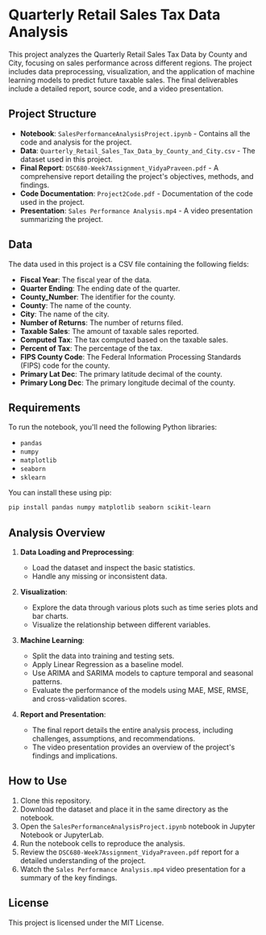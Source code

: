 
# Quarterly Retail Sales Tax Data Analysis

This project analyzes the Quarterly Retail Sales Tax Data by County and City, focusing on sales performance across different regions. The project includes data preprocessing, visualization, and the application of machine learning models to predict future taxable sales. The final deliverables include a detailed report, source code, and a video presentation.

## Project Structure

- **Notebook**: `SalesPerformanceAnalysisProject.ipynb` - Contains all the code and analysis for the project.
- **Data**: `Quarterly_Retail_Sales_Tax_Data_by_County_and_City.csv` - The dataset used in this project.
- **Final Report**: `DSC680-Week7Assignment_VidyaPraveen.pdf` - A comprehensive report detailing the project's objectives, methods, and findings.
- **Code Documentation**: `Project2Code.pdf` - Documentation of the code used in the project.
- **Presentation**: `Sales Performance Analysis.mp4` - A video presentation summarizing the project.

## Data

The data used in this project is a CSV file containing the following fields:

- **Fiscal Year**: The fiscal year of the data.
- **Quarter Ending**: The ending date of the quarter.
- **County_Number**: The identifier for the county.
- **County**: The name of the county.
- **City**: The name of the city.
- **Number of Returns**: The number of returns filed.
- **Taxable Sales**: The amount of taxable sales reported.
- **Computed Tax**: The tax computed based on the taxable sales.
- **Percent of Tax**: The percentage of the tax.
- **FIPS County Code**: The Federal Information Processing Standards (FIPS) code for the county.
- **Primary Lat Dec**: The primary latitude decimal of the county.
- **Primary Long Dec**: The primary longitude decimal of the county.

## Requirements

To run the notebook, you'll need the following Python libraries:

- `pandas`
- `numpy`
- `matplotlib`
- `seaborn`
- `sklearn`

You can install these using pip:

```bash
pip install pandas numpy matplotlib seaborn scikit-learn
```

## Analysis Overview

1. **Data Loading and Preprocessing**:
   - Load the dataset and inspect the basic statistics.
   - Handle any missing or inconsistent data.

2. **Visualization**:
   - Explore the data through various plots such as time series plots and bar charts.
   - Visualize the relationship between different variables.

3. **Machine Learning**:
   - Split the data into training and testing sets.
   - Apply Linear Regression as a baseline model.
   - Use ARIMA and SARIMA models to capture temporal and seasonal patterns.
   - Evaluate the performance of the models using MAE, MSE, RMSE, and cross-validation scores.

4. **Report and Presentation**:
   - The final report details the entire analysis process, including challenges, assumptions, and recommendations.
   - The video presentation provides an overview of the project's findings and implications.

## How to Use

1. Clone this repository.
2. Download the dataset and place it in the same directory as the notebook.
3. Open the `SalesPerformanceAnalysisProject.ipynb` notebook in Jupyter Notebook or JupyterLab.
4. Run the notebook cells to reproduce the analysis.
5. Review the `DSC680-Week7Assignment_VidyaPraveen.pdf` report for a detailed understanding of the project.
6. Watch the `Sales Performance Analysis.mp4` video presentation for a summary of the key findings.

## License

This project is licensed under the MIT License.
